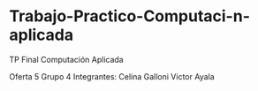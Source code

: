 # Trabajo-Practico-Computaci-n-aplicada
TP Final 
Computación Aplicada

Oferta 5
Grupo 4
Integrantes: Celina Galloni
Victor Ayala
